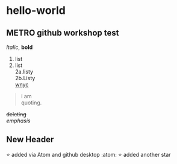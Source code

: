 # hello-world
## METRO github workshop test
_Italic_, **bold**
1. list
2. list  
  2a.listy  
  2b.Listy  
[wnyc](http://wnyc.org)  

> i am  
> quoting.   

<del>deleting</del>  
<em>emphasis</em>  
<h2>New Header</h2>  

:star: added via Atom and github desktop :atom:
:star: added another star

